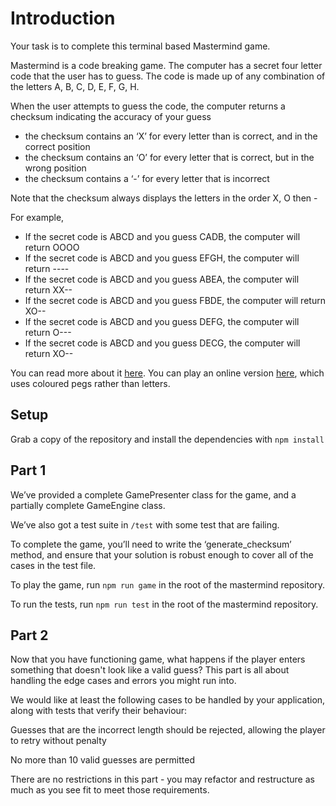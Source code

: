 # Introduction

Your task is to complete this terminal based Mastermind game.

Mastermind is a code breaking game. The computer has a secret four letter code
that the user has to guess. The code is made up of any combination of the
letters A, B, C, D, E, F, G, H.

When the user attempts to guess the code, the computer returns a checksum
indicating the accuracy of your guess
- the checksum contains an ‘X’ for every letter than is correct, and in the
	correct position
- the checksum contains an ‘O’ for every letter that is correct, but in the
	wrong position
- the checksum contains a ‘-’ for every letter that is incorrect

Note that the checksum always displays the letters in the order X, O then -

For example,

- If the secret code is ABCD and you guess CADB, the computer will return OOOO
- If the secret code is ABCD and you guess EFGH, the computer will return ----
- If the secret code is ABCD and you guess ABEA, the computer will return XX--
- If the secret code is ABCD and you guess FBDE, the computer will return XO--
- If the secret code is ABCD and you guess DEFG, the computer will return O---
- If the secret code is ABCD and you guess DECG, the computer will return XO--

You can read more about it
[here](https://en.wikipedia.org/wiki/Mastermind_(board_game)). You can play an
online version [here](http://www.webgamesonline.com/mastermind/index.php),
which uses coloured pegs rather than letters.

## Setup

Grab a copy of the repository and install the dependencies with `npm install`

## Part 1

We’ve provided a complete GamePresenter class for the game, and a partially
complete GameEngine class.

We’ve also got a test suite in `/test` with some test that are failing.

To complete the game, you’ll need to write the ‘generate_checksum’ method, and
ensure that your solution is robust enough to cover all of the cases in the
test file.

To play the game, run `npm run game` in the root of the mastermind repository.

To run the tests, run `npm run test` in the root of the mastermind repository.

## Part 2

Now that you have functioning game, what happens if the player enters something
that doesn't look like a valid guess? This part is all about handling the edge
cases and errors you might run into.

We would like at least the following cases to be handled by your application,
along with tests that verify their behaviour:

Guesses that are the incorrect length should be rejected, allowing the player
to retry without penalty

No more than 10 valid guesses are permitted

There are no restrictions in this part - you may refactor and restructure as
much as you see fit to meet those requirements.
